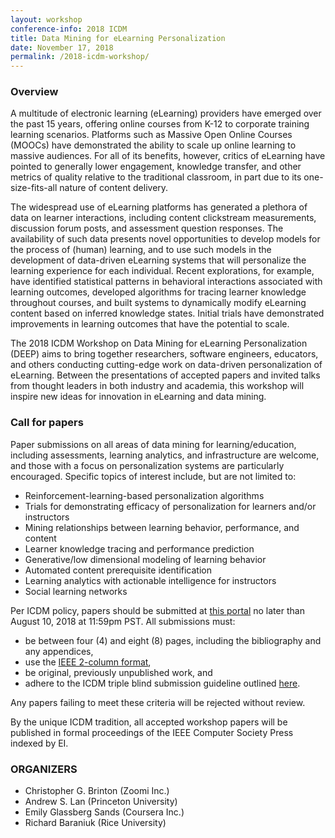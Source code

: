 ```yaml
---
layout: workshop
conference-info: 2018 ICDM
title: Data Mining for eLearning Personalization
date: November 17, 2018
permalink: /2018-icdm-workshop/
---
```


### Overview

A multitude of electronic learning (eLearning) providers have emerged over the past 15 years, offering online courses from K-12 to corporate training learning scenarios. Platforms such as Massive Open Online Courses (MOOCs) have demonstrated the ability to scale up online learning to massive audiences. For all of its benefits, however, critics of eLearning have pointed to generally lower engagement, knowledge transfer, and other metrics of quality relative to the traditional classroom, in part due to its one-size-fits-all nature of content delivery.

The widespread use of eLearning platforms has generated a plethora of data on learner interactions, including content clickstream measurements, discussion forum posts, and assessment question responses. The availability of such data presents novel opportunities to develop models for the process of (human) learning, and to use such models in the development of data-driven eLearning systems that will personalize the learning experience for each individual. Recent explorations, for example, have identified statistical patterns in behavioral interactions associated with learning outcomes, developed algorithms for tracing learner knowledge throughout courses, and built systems to dynamically modify eLearning content based on inferred knowledge states. Initial trials have demonstrated improvements in learning outcomes that have the potential to scale.

The 2018 ICDM Workshop on Data Mining for eLearning Personalization (DEEP) aims to bring together researchers, software engineers, educators, and others conducting cutting-edge work on data-driven personalization of eLearning. Between the presentations of accepted papers and invited talks from thought leaders in both industry and academia, this workshop will inspire new ideas for innovation in eLearning and data mining.

### Call for papers

Paper submissions on all areas of data mining for learning/education, including assessments, learning analytics, and infrastructure are welcome, and those with a focus on personalization systems are particularly encouraged. Specific topics of interest include, but are not limited to:
*	Reinforcement-learning-based personalization algorithms
*	Trials for demonstrating efficacy of personalization for learners and/or instructors
*	Mining relationships between learning behavior, performance, and content
*	Learner knowledge tracing and performance prediction
*	Generative/low dimensional modeling of learning behavior
*	Automated content prerequisite identification
*	Learning analytics with actionable intelligence for instructors
*	Social learning networks

Per ICDM policy, papers should be submitted at [this portal](https://www.wi-lab.com/cyberchair/2018/icdm18/scripts/submit.php?subarea=S13&undisplay_detail=1&wh=/cyberchair/2018/icdm18/scripts/ws_submit.php) no later than August 10, 2018 at 11:59pm PST. All submissions must:
*	be between four (4) and eight (8) pages, including the bibliography and any appendices,
*	use the [IEEE 2-column format](https://www.ieee.org/conferences/publishing/templates.html),
*	be original, previously unpublished work, and
*	adhere to the ICDM triple blind submission guideline outlined [here](http://icdm2018.org/calls/call-for-papers/).

Any papers failing to meet these criteria will be rejected without review.

By the unique ICDM tradition, all accepted workshop papers will be published in formal proceedings of the IEEE Computer Society Press indexed by EI.


### ORGANIZERS

* Christopher G. Brinton (Zoomi Inc.)
* Andrew S. Lan (Princeton University)
* Emily Glassberg Sands (Coursera Inc.)
* Richard Baraniuk (Rice University)
